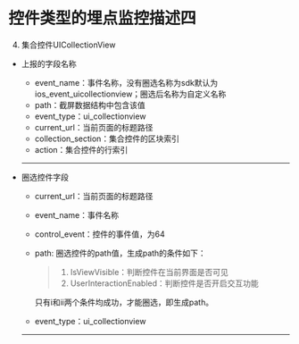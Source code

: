 # 控件类型的埋点监控描述四

4. 集合控件UICollectionView
 * 上报的字段名称
    * event_name：事件名称，没有圈选名称为sdk默认为ios_event_uicollectionview；圈选后名称为自定义名称
    * path：截屏数据结构中包含该值
    * event_type：ui_collectionview
    * current_url：当前页面的标题路径
    * collection_section：集合控件的区块索引
    * action：集合控件的行索引
    *** 
    
 * 圈选控件字段
    * current_url：当前页面的标题路径
    * event_name：事件名称
    * control_event：控件的事件值，为64
    * path: 圈选控件的path值，生成path的条件如下：
       > 1. IsViewVisible：判断控件在当前界面是否可见
       > 2. UserInteractionEnabled：判断控件是否开启交互功能
       
       只有i和ii两个条件均成功，才能圈选，即生成path。
    * event_type：ui_collectionview
    ***
    
 